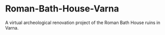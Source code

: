 # Roman-Bath-House-Varna
A virtual archeological renovation project of the Roman Bath House ruins in Varna.
